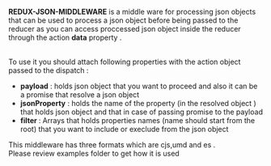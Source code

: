 <b>REDUX-JSON-MIDDLEWARE</b> is a middle ware for processing json objects that can be used to process a json object before being passed to the reducer as you can access proccessed json object inside the reducer through the action <b>data</b> property .


<br>To use it you should attach following properties with the action object passed to the dispatch :<br>

<ul>
<li><b>payload</b> : holds json object that you want to proceed and also it can be a promise that resolve a json object </li>
<li><b>jsonProperty</b> : holds the name of the property (in the resolved object ) that holds json object and that in case of passing promise to the payload</li>

<li><b>filter </b> : Arrays that holds properties names (name should start from the root) that you want to include or execlude from the json object </li>
</ul>

This middleware has three formats which are cjs,umd and es .<br>Please review examples folder to get how it is used
